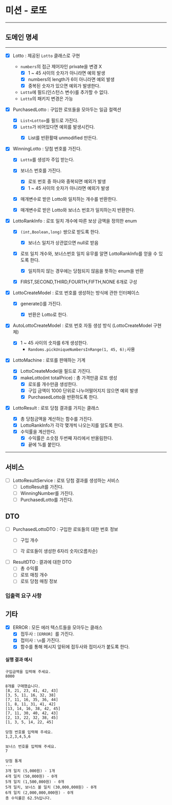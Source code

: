 # 미션 - 로또

---

## 도메인 명세
---

- [x] Lotto : 제공된 `Lotto` 클래스로 구현
    - `numbers`의 접근 제어자인 private을 변경 X
        - [x] 1 ~ 45 사이의 숫자가 아니라면 예외 발생
        - [x] numbers의 length가 6이 아니라면 예외 발생
        - [x] 중복된 숫자가 있으면 예외가 발생한다.
    - `Lotto`에 필드(인스턴스 변수)를 추가할 수 없다.
    - `Lotto`의 패키지 변경은 가능


- [x] PurchasedLotto : 구입한 로또들을 모아두는 일급 컬렉션
    - [x] `List<Lotto>`를 필드로 가진다.
    - [x] `Lotto`가 비어있다면 예외를 발생시킨다.
        - [x] List<Lotto>를 반환활때 unmodified 만든다.


- [x] WinningLotto : 당첨 번호를 가진다.
    - [x] `Lotto`를 생성자 주입 받는다.
    - [x] 보너스 번호를 가진다.
        - [x] 로또 번호 중 하나와 중복되면 예외가 발생
        - [x] 1 ~ 45 사이의 숫자가 아니라면 예외가 발생
    - [x] 매개변수로 받은 Lotto와 일치하는 개수를 반환한다.
    - [x] 매개변수로 받은 Lotto와 보너스 번호가 일치하는지 반환한다.


- [x] LottoRankInfo : 로또 일치 개수에 따른 보상 금액을 정의한 enum
    - [x] `(int,Boolean,long)` 쌍으로 받도록 한다.
        - [x] 보너스 일치가 상관없으면 null로 받음
    - [x] 로또 일치 개수와, 보너스번호 일치 유무를 알면 LottoRankInfo를 얻을 수 있도록 한다.
        - [x] 일치하지 않는 경우에는 당첨되지 않음을 뜻하는 enum을 반환
    - [x] FIRST,SECOND,THIRD,FOURTH,FIFTH,NONE 6개로 구성


- [x] LottoCreateModel : 로또 번호를 생성하는 방식에 관한 인터페이스
    - [x] generate()를 가진다.
        - [x] 반환은 Lotto로 한다.


- [x] AutoLottoCreateModel : 로또 번호 자동 생성 방식 (LottoCreateModel 구현체)
    - [x] 1 ~ 45 사이의 숫자를 6개 생성한다.
        - `Randoms.pickUniqueNumbersInRange(1, 45, 6);`사용

- [x] LottoMachine : 로또를 판매하는 기계
    - [x] LottoCreateModel을 필드로 가진다.
    - [x] makeLotto(int totalPrice) : 총 가격만큼 로또 생성
        - [x] 로또를 개수만큼 생성한다.
        - [x] 구입 금액이 1000 단위로 나누어떨어지지 않으면 예외 발생
        - [x] PurchasedLotto을 반환하도록 한다.

- [x] LottoResult : 로또 당첨 결과를 가지는 클래스
    - [x] 총 당첨금액을 계산하는 함수를 가진다.
    - [x] LottoRankInfo가 각각 몇개씩 나오는지를 알도록 한다.
    - [x] 수익률을 계산한다.
        - [x] 수익률은 소숫점 두번째 자리에서 반올림한다.
        - [x] 끝에 %를 붙인다.

---

## 서비스

- [ ] LottoResultService : 로또 당첨 결과를 생성하는 서비스
    - [ ] LottoResult를 가진다.
    - [ ] WinningNumber를 가진다.
    - [ ] PurchasedLotto를 가진다.

## DTO

- [ ] PurchasedLottoDTO : 구입한 로또들의 대한 번호 정보
    - [ ] 구입 개수
    - [ ] 각 로또들이 생성한 6자리 숫자(오름차순)


- [ ] ResultDTO : 결과에 대한 DTO
    - [ ] 총 수익률
    - [ ] 로또 매칭 개수
    - [ ] 로또 당첨 매칭 정보

### 입출력 요구 사항

## 기타

- [x] ERROR : 모든 에러 텍스트들을 모아두는 클래스
    - [x] 접두사 : `[ERROR] `를 가진다.
    - [x] 접미사 : `\n`를 가진다.
    - [x] 함수를 통해 메시지 앞뒤에 접두사와 접미사가 붙도록 한다.

#### 실행 결과 예시

```
구입금액을 입력해 주세요.
8000

8개를 구매했습니다.
[8, 21, 23, 41, 42, 43] 
[3, 5, 11, 16, 32, 38] 
[7, 11, 16, 35, 36, 44] 
[1, 8, 11, 31, 41, 42] 
[13, 14, 16, 38, 42, 45] 
[7, 11, 30, 40, 42, 43] 
[2, 13, 22, 32, 38, 45] 
[1, 3, 5, 14, 22, 45]

당첨 번호를 입력해 주세요.
1,2,3,4,5,6

보너스 번호를 입력해 주세요.
7

당첨 통계
---
3개 일치 (5,000원) - 1개
4개 일치 (50,000원) - 0개
5개 일치 (1,500,000원) - 0개
5개 일치, 보너스 볼 일치 (30,000,000원) - 0개
6개 일치 (2,000,000,000원) - 0개
총 수익률은 62.5%입니다.
```